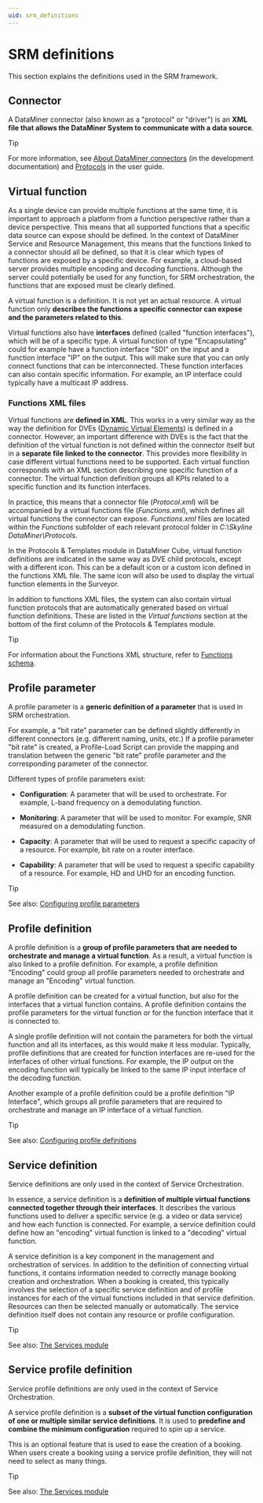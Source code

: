 ```yaml
---
uid: srm_definitions
---
```


# SRM definitions

This section explains the definitions used in the SRM framework.

## Connector

A DataMiner connector (also known as a "protocol" or "driver") is an **XML file that allows the DataMiner System to communicate with a data source**.

> [!TIP]
> For more information, see [About DataMiner connectors](xref:Introduction) (in the development documentation) and [Protocols](xref:Protocols1) in the user guide.

## Virtual function

As a single device can provide multiple functions at the same time, it is important to approach a platform from a function perspective rather than a device perspective. This means that all supported functions that a specific data source can expose should be defined. In the context of DataMiner Service and Resource Management, this means that the functions linked to a connector should all be defined, so that it is clear which types of functions are exposed by a specific device. For example, a cloud-based server provides multiple encoding and decoding functions. Although the server could potentially be used for any function, for SRM orchestration, the functions that are exposed must be clearly defined.

A virtual function is a definition. It is not yet an actual resource. A virtual function only **describes the functions a specific connector can expose and the parameters related to this**.

Virtual functions also have **interfaces** defined (called "function interfaces"), which will be of a specific type. A virtual function of type "Encapsulating" could for example have a function interface "SDI" on the input and a function interface "IP" on the output. This will make sure that you can only connect functions that can be interconnected. These function interfaces can also contain specific information. For example, an IP interface could typically have a multicast IP address.

### Functions XML files

Virtual functions are **defined in XML**. This works in a very similar way as the way the definition for DVEs ([Dynamic Virtual Elements](xref:Dynamic_virtual_elements)) is defined in a connector. However, an important difference with DVEs is the fact that the definition of the virtual function is not defined within the connector itself but in a **separate file linked to the connector**. This provides more flexibility in case different virtual functions need to be supported. Each virtual function corresponds with an XML section describing one specific function of a connector. The virtual function definition groups all KPIs related to a specific function and its function interfaces.

In practice, this means that a connector file (*Protocol.xml*) will be accompanied by a virtual functions file (*Functions.xml*), which defines all virtual functions the connector can expose. *Functions.xml* files are located within the *Functions* subfolder of each relevant protocol folder in *C:\\Skyline DataMiner\\Protocols*.

In the Protocols & Templates module in DataMiner Cube, virtual function definitions are indicated in the same way as DVE child protocols, except with a different icon. This can be a default icon or a custom icon defined in the functions XML file. The same icon will also be used to display the virtual function elements in the Surveyor.

In addition to functions XML files, the system can also contain virtual function protocols that are automatically generated based on virtual function definitions. These are listed in the *Virtual functions* section at the bottom of the first column of the Protocols & Templates module.

> [!TIP]
> For information about the Functions XML structure, refer to [Functions schema](xref:SchemaFunctions).

## Profile parameter

A profile parameter is a **generic definition of a parameter** that is used in SRM orchestration.

For example, a "bit rate" parameter can be defined slightly differently in different connectors (e.g. different naming, units, etc.) If a profile parameter "bit rate" is created, a Profile-Load Script can provide the mapping and translation between the generic "bit rate" profile parameter and the corresponding parameter of the connector.

Different types of profile parameters exist:

- **Configuration**: A parameter that will be used to orchestrate. For example, L-band frequency on a demodulating function.

- **Monitoring**: A parameter that will be used to monitor. For example, SNR measured on a demodulating function.

- **Capacity**: A parameter that will be used to request a specific capacity of a resource. For example, bit rate on a router interface.

- **Capability**: A parameter that will be used to request a specific capability of a resource. For example, HD and UHD for an encoding function.

> [!TIP]
> See also: [Configuring profile parameters](xref:Configuring_profile_parameters)

## Profile definition

A profile definition is a **group of profile parameters that are needed to orchestrate and manage a virtual function**. As a result, a virtual function is also linked to a profile definition. For example, a profile definition "Encoding" could group all profile parameters needed to orchestrate and manage an "Encoding" virtual function.

A profile definition can be created for a virtual function, but also for the interfaces that a virtual function contains. A profile definition contains the profile parameters for the virtual function or for the function interface that it is connected to.

A single profile definition will not contain the parameters for both the virtual function and all its interfaces, as this would make it less modular. Typically, profile definitions that are created for function interfaces are re-used for the interfaces of other virtual functions. For example, the IP output on the encoding function will typically be linked to the same IP input interface of the decoding function.

Another example of a profile definition could be a profile definition "IP Interface", which groups all profile parameters that are required to orchestrate and manage an IP interface of a virtual function.

> [!TIP]
> See also: [Configuring profile definitions](xref:Configuring_profile_definitions)

## Service definition

Service definitions are only used in the context of Service Orchestration.

In essence, a service definition is a **definition of multiple virtual functions connected together through their interfaces**. It describes the various functions used to deliver a specific service (e.g. a video or data service) and how each function is connected. For example, a service definition could define how an "encoding" virtual function is linked to a "decoding" virtual function.

A service definition is a key component in the management and orchestration of services. In addition to the definition of connecting virtual functions, it contains information needed to correctly manage booking creation and orchestration. When a booking is created, this typically involves the selection of a specific service definition and of profile instances for each of the virtual functions included in that service definition. Resources can then be selected manually or automatically. The service definition itself does not contain any resource or profile configuration.

> [!TIP]
> See also: [The Services module](xref:The_Services_module)

## Service profile definition

Service profile definitions are only used in the context of Service Orchestration.

A service profile definition is a **subset of the virtual function configuration of one or multiple similar service definitions**. It is used to **predefine and combine the minimum configuration** required to spin up a service.

This is an optional feature that is used to ease the creation of a booking. When users create a booking using a service profile definition, they will not need to select as many things.

> [!TIP]
> See also: [The Services module](xref:The_Services_module)
